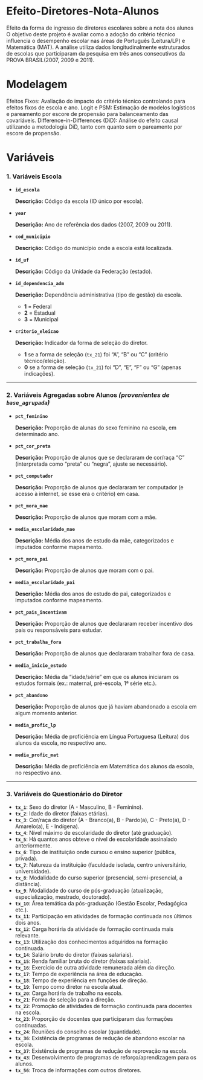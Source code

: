 # Efeito-Diretores-Nota-Alunos
Efeito da forma de ingresso de diretores escolares sobre a nota dos alunos
O objetivo deste projeto é avaliar como a adoção do critério técnico influencia o desempenho escolar nas áreas de Português (Leitura/LP) e Matemática (MAT). A análise utiliza dados longitudinalmente estruturados de escolas que participaram da pesquisa em três anos consecutivos da PROVA BRASIL(2007, 2009 e 2011).
# Modelagem
Efeitos Fixos: Avaliação do impacto do critério técnico controlando para efeitos fixos de escola e ano.
Logit e PSM: Estimação de modelos logísticos e pareamento por escore de propensão para balanceamento das covariáveis.
Difference-in-Differences (DiD): Análise do efeito causal utilizando a metodologia DiD, tanto com quanto sem o pareamento por escore de propensão.

# Variáveis

### **1. Variáveis Escola** 
- **`id_escola`**
    
    **Descrição:** Código da escola (ID único por escola).
    
- **`year`**
    
    **Descrição:** Ano de referência dos dados (2007, 2009 ou 2011).
    
- **`cod_municipio`**
    
    **Descrição:** Código do município onde a escola está localizada.
    
- **`id_uf`**
    
    **Descrição:** Código da Unidade da Federação (estado).
    
- **`id_dependencia_adm`**
    
    **Descrição:** Dependência administrativa (tipo de gestão) da escola.
    
    - **1** = Federal
    - **2** = Estadual
    - **3** = Municipal
- **`criterio_eleicao`**
    
    **Descrição:** Indicador da forma de seleção do diretor.
    
    - **1** se a forma de seleção (`tx_21`) foi “A”, “B” ou “C” (critério técnico/eleição).
    - **0** se a forma de seleção (`tx_21`) foi “D”, “E”, “F” ou “G” (apenas indicações).

---

### 2. **Variáveis Agregadas sobre Alunos** *(provenientes de `base_agrupada`)*

- **`pct_feminino`**
    
    **Descrição:** Proporção de alunas do sexo feminino na escola, em determinado ano.
    
- **`pct_cor_preta`**
    
    **Descrição:** Proporção de alunos que se declararam de cor/raça “C” (interpretada como “preta” ou “negra”, ajuste se necessário).
    
- **`pct_computador`**
    
    **Descrição:** Proporção de alunos que declararam ter computador (e acesso à internet, se esse era o critério) em casa.
    
- **`pct_mora_mae`**
    
    **Descrição:** Proporção de alunos que moram com a mãe.
    
- **`media_escolaridade_mae`**
    
    **Descrição:** Média dos anos de estudo da mãe, categorizados e imputados conforme mapeamento.
    
- **`pct_mora_pai`**
    
    **Descrição:** Proporção de alunos que moram com o pai.
    
- **`media_escolaridade_pai`**
    
    **Descrição:** Média dos anos de estudo do pai, categorizados e imputados conforme mapeamento.
    
- **`pct_pais_incentivam`**
    
    **Descrição:** Proporção de alunos que declararam receber incentivo dos pais ou responsáveis para estudar.
    
- **`pct_trabalha_fora`**
    
    **Descrição:** Proporção de alunos que declararam trabalhar fora de casa.
    
- **`media_inicio_estudo`**
    
    **Descrição:** Média da “idade/série” em que os alunos iniciaram os estudos formais (ex.: maternal, pré-escola, 1ª série etc.).
    
- **`pct_abandono`**
    
    **Descrição:** Proporção de alunos que já haviam abandonado a escola em algum momento anterior.
    
- **`media_profic_lp`**
    
    **Descrição:** Média de proficiência em Língua Portuguesa (Leitura) dos alunos da escola, no respectivo ano.
    
- **`media_profic_mat`**
    
    **Descrição:** Média de proficiência em Matemática dos alunos da escola, no respectivo ano.
    

---

### 3. **Variáveis do Questionário do Diretor**

- **`tx_1`**: Sexo do diretor (A - Masculino, B - Feminino).
- **`tx_2`**: Idade do diretor (faixas etárias).
- **`tx_3`**: Cor/raça do diretor (A - Branco(a), B - Pardo(a), C - Preto(a), D - Amarelo(a), E - Indígena).
- **`tx_4`**: Nível máximo de escolaridade do diretor (até graduação).
- **`tx_5`**: Há quantos anos obteve o nível de escolaridade assinalado anteriormente.
- **`tx_6`**: Tipo de instituição onde cursou o ensino superior (pública, privada).
- **`tx_7`**: Natureza da instituição (faculdade isolada, centro universitário, universidade).
- **`tx_8`**: Modalidade do curso superior (presencial, semi-presencial, a distância).
- **`tx_9`**: Modalidade do curso de pós-graduação (atualização, especialização, mestrado, doutorado).
- **`tx_10`**: Área temática da pós-graduação (Gestão Escolar, Pedagógica etc.).
- **`tx_11`**: Participação em atividades de formação continuada nos últimos dois anos.
- **`tx_12`**: Carga horária da atividade de formação continuada mais relevante.
- **`tx_13`**: Utilização dos conhecimentos adquiridos na formação continuada.
- **`tx_14`**: Salário bruto do diretor (faixas salariais).
- **`tx_15`**: Renda familiar bruta do diretor (faixas salariais).
- **`tx_16`**: Exercício de outra atividade remunerada além da direção.
- **`tx_17`**: Tempo de experiência na área de educação.
- **`tx_18`**: Tempo de experiência em funções de direção.
- **`tx_19`**: Tempo como diretor na escola atual.
- **`tx_20`**: Carga horária de trabalho na escola.
- **`tx_21`**: Forma de seleção para a direção.
- **`tx_22`**: Promoção de atividades de formação continuada para docentes na escola.
- **`tx_23`**: Proporção de docentes que participaram das formações continuadas.
- **`tx_24`**: Reuniões do conselho escolar (quantidade).
- **`tx_36`**: Existência de programas de redução de abandono escolar na escola.
- **`tx_37`**: Existência de programas de redução de reprovação na escola.
- **`tx_43`**: Desenvolvimento de programas de reforço/aprendizagem para os alunos.
- **`tx_56`**: Troca de informações com outros diretores.

